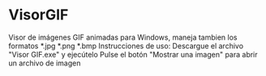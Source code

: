 # VisorGIF
Visor de imágenes GIF animadas para Windows, maneja tambien los formatos *.jpg *.png *.bmp
Instrucciones de uso:
  Descargue el archivo "Visor GIF.exe" y ejecútelo
  Pulse el botón "Mostrar una imagen" para abrir un archivo de imagen
  
